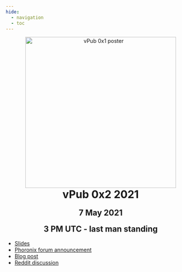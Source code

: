 ```yaml
---
hide:
  - navigation
  - toc
--- 
```


<p align="center" style="margin-bottom: 0px !important;">
  <img width="400" src="../images/vpub-0x2-poster.jpeg" alt="vPub 0x1 poster" align="center">
  </p>
<h1 align="center" style="margin-top: 0px;">vPub 0x2 2021</h1>
<h2 align="center" style="margin-top: 0px;">7 May 2021</h2>
<h2 align="center" style="margin-top: 0px;">3 PM UTC - last man standing</h2>

* [Slides](pdfs/vpub-0x2.pdf)
* [Phoronix forum announcement](https://www.phoronix.com/forums/forum/phoronix/general-discussion/1254599-events-vbeer-v2-online-party-7th-may-at-3pm-utc)
* [Blog post](https://blog.3mdeb.com/2021/2021-07-01-osf_vpub_02/)
* [Reddit discussion](https://www.reddit.com/search/?q=vBeer%20v2)
